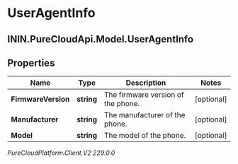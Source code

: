 # UserAgentInfo

## ININ.PureCloudApi.Model.UserAgentInfo

## Properties

|Name | Type | Description | Notes|
|------------ | ------------- | ------------- | -------------|
| **FirmwareVersion** | **string** | The firmware version of the phone. | [optional] |
| **Manufacturer** | **string** | The manufacturer of the phone. | [optional] |
| **Model** | **string** | The model of the phone. | [optional] |



_PureCloudPlatform.Client.V2 229.0.0_
